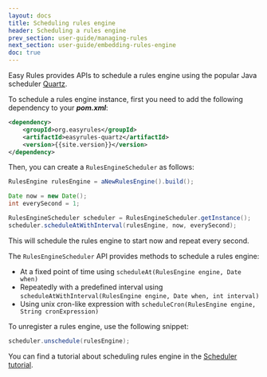 ```yaml
---
layout: docs
title: Scheduling rules engine
header: Scheduling a rules engine
prev_section: user-guide/managing-rules
next_section: user-guide/embedding-rules-engine
doc: true
---
```


Easy Rules provides APIs to schedule a rules engine using the popular Java scheduler <a href="http://www.quartz-scheduler.org" target="_blank">Quartz</a>.

To schedule a rules engine instance, first you need to add the following dependency to your **_pom.xml_**:

```xml
<dependency>
    <groupId>org.easyrules</groupId>
    <artifactId>easyrules-quartz</artifactId>
    <version>{{site.version}}</version>
</dependency>
```

Then, you can create a `RulesEngineScheduler` as follows:

```java
RulesEngine rulesEngine = aNewRulesEngine().build();

Date now = new Date();
int everySecond = 1;

RulesEngineScheduler scheduler = RulesEngineScheduler.getInstance();
scheduler.scheduleAtWithInterval(rulesEngine, now, everySecond);
```

This will schedule the rules engine to start now and repeat every second.

The `RulesEngineScheduler` API provides methods to schedule a rules engine:

* At a fixed point of time using `scheduleAt(RulesEngine engine, Date when)`
* Repeatedly with a predefined interval using `scheduleAtWithInterval(RulesEngine engine, Date when, int interval)`
* Using unix cron-like expression with `scheduleCron(RulesEngine engine, String cronExpression)`

To unregister a rules engine, use the following snippet:

```java
scheduler.unschedule(rulesEngine);
```

You can find a tutorial about scheduling rules engine in the [Scheduler tutorial]({{site.url}}/tutorials/scheduler-tutorial.html).
